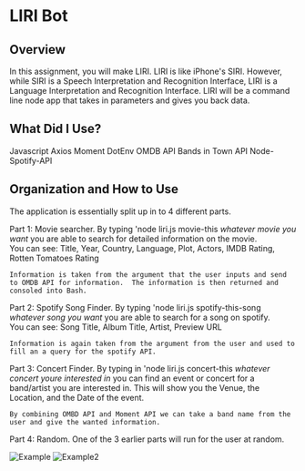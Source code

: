 # LIRI Bot 

## Overview
In this assignment, you will make LIRI. LIRI is like iPhone's SIRI. However, while SIRI is a Speech Interpretation and Recognition Interface, LIRI is a Language Interpretation and Recognition Interface. LIRI will be a command line node app that takes in parameters and gives you back data.

## What Did I Use?
Javascript
Axios
Moment
DotEnv
OMDB API
Bands in Town API
Node-Spotify-API

## Organization and How to Use

The application is essentially split up in to 4 different parts. 

Part 1: Movie searcher.  By typing 'node liri.js movie-this _whatever movie you want_ you are able to search for detailed information on the movie.  
    You can see: Title, Year, Country, Language, Plot, Actors, IMDB Rating, Rotten Tomatoes Rating

    Information is taken from the argument that the user inputs and send to OMDB API for information.  The information is then returned and consoled into Bash. 


Part 2: Spotify Song Finder.  By typing 'node liri.js spotify-this-song _whatever song you want_ you are able to search for a song on spotify.  
    You can see: Song Title, Album Title, Artist, Preview URL

    Information is again taken from the argument from the user and used to fill an a query for the spotify API.  


Part 3: Concert Finder.  By typing in 'node liri.js concert-this _whatever concert youre interested in_ you can find an event or concert for a band/artist you are          interested in.  This will show you the Venue, the Location, and the Date of the event. 

    By combining OMBD API and Moment API we can take a band name from the user and give the wanted information. 


Part 4: Random.  One of the 3 earlier parts will run for the user at random. 



![Example](https://github.com/framples33/liri-node-app/blob/master/Images/liribotexample.png)
![Example2](http://github.com/framples33/liri-node-app/blob/master/Images/liribotexample2.png)